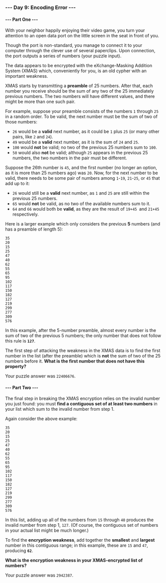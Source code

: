 ### --- Day 9: Encoding Error ---

#### --- Part One ---

With your neighbor happily enjoying their video game, you turn your attention to an open data port on the little screen
in the seat in front of you.

Though the port is non-standard, you manage to connect it to your computer through the clever use of several paperclips. 
Upon connection, the port outputs a series of numbers (your puzzle input).

The data appears to be encrypted with the eXchange-Masking Addition System (XMAS) which, conveniently for you, 
is an old cypher with an important weakness.

XMAS starts by transmitting a **preamble** of 25 numbers. After that, each number you receive should be the sum of any two
of the 25 immediately previous numbers. The two numbers will have different values, and there might be more than one such pair.

For example, suppose your preamble consists of the numbers `1` through `25` in a random order. 
To be valid, the next number must be the sum of two of those numbers:

- `26` would be a **valid** next number, as it could be `1` plus `25` (or many other pairs, like `2` and `24`).
- `49` would be a **valid** next number, as it is the sum of `24` and `25`.
- `100` would **not** be valid; no two of the previous 25 numbers sum to `100`.
- `50` would also **not** be valid; although `25` appears in the previous 25 numbers, 
the two numbers in the pair must be different.

Suppose the 26th number is `45`, and the first number (no longer an option, as it is more than 25 numbers ago) was `20`.
Now, for the next number to be valid, there needs to be some pair of numbers among `1`-`19`, `21`-`25`, or `45` that add
up to it:

- `26` would still be a **valid** next number, as `1` and `25` are still within the previous 25 numbers.
- `65` would **not** be valid, as no two of the available numbers sum to it.
- `64` and `66` would both be **valid**, as they are the result of `19+45 `and `21+45` respectively.

Here is a larger example which only considers the previous **5** numbers (and has a preamble of length 5):

```
35
20
15
25
47
40
62
55
65
95
102
117
150
182
127
219
299
277
309
576
```

In this example, after the 5-number preamble, almost every number is the sum of two of the previous 5 numbers; 
the only number that does not follow this rule is **`127`**.

The first step of attacking the weakness in the XMAS data is to find the first number in the list (after the preamble)
which is **not** the sum of two of the 25 numbers before it. **What is the first number that does not have this property?**

Your puzzle answer was `22406676`.

#### --- Part Two ---

The final step in breaking the XMAS encryption relies on the invalid number you just found: 
you must **find a contiguous set of at least two numbers** in your list which sum to the invalid number from step 1.

Again consider the above example:

```
35
20
15
25
47
40
62
55
65
95
102
117
150
182
127
219
299
277
309
576
```

In this list, adding up all of the numbers from `15` through `40` produces the invalid number from step 1, `127`.
(Of course, the contiguous set of numbers in your actual list might be much longer.)

To find the **encryption weakness**, add together the **smallest** and **largest** number in this contiguous range;
in this example, these are `15` and `47`, producing **`62`**.

**What is the encryption weakness in your XMAS-encrypted list of numbers?**

Your puzzle answer was `2942387`.